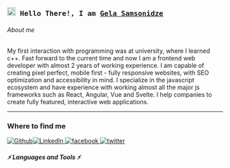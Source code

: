 <h3 align="left">
        <samp><img src="https://media.giphy.com/media/hvRJCLFzcasrR4ia7z/giphy.gif" width="20"> Hello There!, I am
                <b><a target="_blank" href="https://www.linkedin.com/in/gsam1">Gela Samsonidze</a></b>
        </samp>
</h3>

<h6>About me</h6>

My first interaction with programming was at university, where I learned c++. Fast forward to the current
time and now I am a frontend web developer with almost 2 years of working experience. I am capable of creating pixel perfect, mobile
first - fully responsive websites, with SEO optimization and accessibility in mind. I specialize in the javascript ecosystem and have
experience with working almost all the major js frameworks such as React, Angular, Vue and Svelte. I help companies to create fully
featured, interactive web applications.

---------------------

<h3>Where to find me</h3>
<p>
<a href="https://github.com/hardy333" target="_blank"><img alt="Github" src="https://img.shields.io/badge/GitHub-%2312100E.svg?&style=for-the-badge&logo=Github&logoColor=white" /></a><a href="https://www.linkedin.com/in/gsam1/" target="_blank"><img alt="LinkedIn"
src="https://img.shields.io/badge/linkedin-%230077B5.svg?&style=for-the-badge&logo=linkedin&logoColor=white" />
</a><a href="https://www.facebook.com/hardy5333/" target="_blank">
<img alt="facebook"
src="https://img.shields.io/badge/facebook-%231DA1F2.svg?&style=for-the-badge&logo=facebook&logoColor=white" />
</a><a href="https://twitter.com/gela_samsonidze" target="_blank">
<img alt="twitter"
src="https://img.shields.io/badge/twitter-%49B577B5.svg?&style=for-the-badge&logo=twitter&logoColor=white" />
</a>
</p>


##### ⚡ Languages and Tools ⚡
